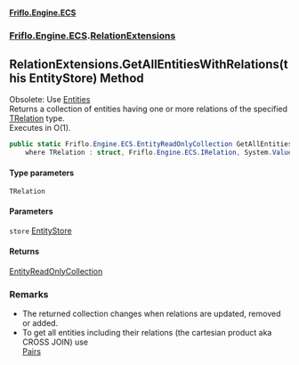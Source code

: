 #### [Friflo.Engine.ECS](index.md 'index')
### [Friflo.Engine.ECS](Friflo.Engine.ECS.md 'Friflo.Engine.ECS').[RelationExtensions](RelationExtensions.md 'Friflo.Engine.ECS.RelationExtensions')

## RelationExtensions.GetAllEntitiesWithRelations<TRelation>(this EntityStore) Method

Obsolete: Use [Entities](EntityRelations_TRelation_.Entities.md 'Friflo.Engine.ECS.EntityRelations<TRelation>.Entities')<br/>
Returns a collection of entities having one or more relations of the specified [TRelation](RelationExtensions.GetAllEntitiesWithRelations_TRelation_(thisEntityStore).md#Friflo.Engine.ECS.RelationExtensions.GetAllEntitiesWithRelations_TRelation_(thisFriflo.Engine.ECS.EntityStore).TRelation 'Friflo.Engine.ECS.RelationExtensions.GetAllEntitiesWithRelations<TRelation>(this Friflo.Engine.ECS.EntityStore).TRelation') type.<br/>
Executes in O(1).

```csharp
public static Friflo.Engine.ECS.EntityReadOnlyCollection GetAllEntitiesWithRelations<TRelation>(this Friflo.Engine.ECS.EntityStore store)
    where TRelation : struct, Friflo.Engine.ECS.IRelation, System.ValueType, System.ValueType;
```
#### Type parameters

<a name='Friflo.Engine.ECS.RelationExtensions.GetAllEntitiesWithRelations_TRelation_(thisFriflo.Engine.ECS.EntityStore).TRelation'></a>

`TRelation`
#### Parameters

<a name='Friflo.Engine.ECS.RelationExtensions.GetAllEntitiesWithRelations_TRelation_(thisFriflo.Engine.ECS.EntityStore).store'></a>

`store` [EntityStore](EntityStore.md 'Friflo.Engine.ECS.EntityStore')

#### Returns
[EntityReadOnlyCollection](EntityReadOnlyCollection.md 'Friflo.Engine.ECS.EntityReadOnlyCollection')

### Remarks
- The returned collection changes when relations are updated, removed or added.
- To get all entities including their relations (the cartesian product aka CROSS JOIN) use<br/>[Pairs](EntityRelations_TRelation_.Pairs.md 'Friflo.Engine.ECS.EntityRelations<TRelation>.Pairs')